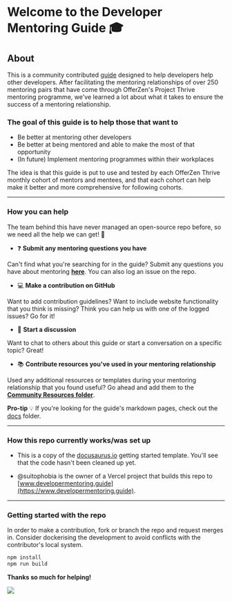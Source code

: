 # Welcome to the Developer Mentoring Guide :mortar_board:

## About

This is a community contributed [guide](https://www.developermentoring.guide) designed to help developers help other developers. After facilitating the mentoring relationships of over 250 mentoring pairs that have come through OfferZen's Project Thrive mentoring programme, we've learned a lot about what it takes to ensure the success of a mentoring relationship.

### The goal of this guide is to help those that want to

* Be better at mentoring other developers
* Be better at being mentored and able to make the most of that opportunity
* (In future) Implement mentoring programmes within their workplaces

The idea is that this guide is put to use and tested by each OfferZen Thrive monthly cohort of mentors and mentees, and that each cohort can help make it better and more comprehensive for following cohorts.

***

### How you can help

The team behind this have never managed an open-source repo before, so we need all the help we can get! :pray:

* :question: **Submit any mentoring questions you have**

Can't find what you're searching for in the guide? Submit any questions you have about mentoring [**here**](https://docs.google.com/forms/d/e/1FAIpQLSe_XUlRPUp80cmYXLjnkmhjjPJJpdCUzUjn3wmGt_CzjisFZw/viewform?usp=sf_link). You can also log an issue on the repo.

* :computer: **Make a contribution on GitHub**

Want to add contribution guidelines? Want to include website functionality that you think is missing? Think you can help us with one of the logged issues? Go for it!

* :speech_balloon: **Start a discussion**

Want to chat to others about this guide or start a conversation on a specific topic? Great!

* :books: **Contribute resources you've used in your mentoring relationship**

Used any additional resources or templates during your mentoring relationship that you found useful? Go ahead and add them to the [**Community Resources folder**](docs/community-resources).

**Pro-tip** :bulb: If you're looking for the guide's markdown pages, check out the [docs](/docs) folder.

***

### How this repo currently works/was set up

* This is a copy of the [docusaurus.io](https://www.docusaurus.io) getting started template. You'll see that the code hasn't been cleaned up yet.

* @suitophobia is the owner of a Vercel project that builds this repo to [www.developermentoring.guide](https://www.developermentoring.guide).

***

### Getting started with the repo

In order to make a contribution, fork or branch the repo and request merges in. 
Consider dockerising the development to avoid conflicts with the contributor's local system.

```javascript
npm install
npm run build
```

**Thanks so much for helping!**


<a href="https://github.com/OfferZen-Community/developer-mentoring/graphs/contributors">
  <img src="https://contrib.rocks/image?repo=OfferZen-Community/developer-mentoring" />
</a>

